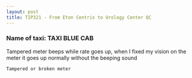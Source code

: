 ```yaml
---
layout: post
title: TIP321 - From Eton Centris to Urology Center QC
---
```


### Name of taxi: TAXI BLUE CAB

Tampered meter beeps while rate goes up, when I fixed my vision on the meter it goes up normally without the beeping sound 

```Tampered or broken meter```
